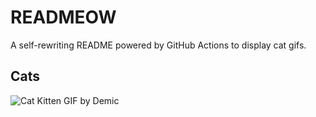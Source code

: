 # READMEOW

A self-rewriting README powered by GitHub Actions to display cat gifs.

## Cats

![Cat Kitten GIF by Demic](https://media0.giphy.com/media/3oriO0OEd9QIDdllqo/200.gif?cid=9acd02dadp2rnr6l1p2wvd3a753xb03rm0edhz0vai5kosli&ep=v1_gifs_search&rid=200.gif&ct=g)

